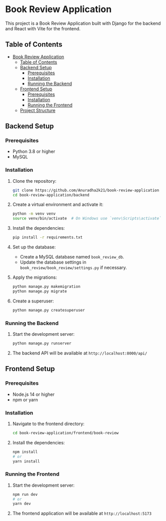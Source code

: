 # Book Review Application

This project is a Book Review Application built with Django for the backend and React with Vite for the frontend.

## Table of Contents

- [Book Review Application](#book-review-application)
  - [Table of Contents](#table-of-contents)
  - [Backend Setup](#backend-setup)
    - [Prerequisites](#prerequisites)
    - [Installation](#installation)
    - [Running the Backend](#running-the-backend)
  - [Frontend Setup](#frontend-setup)
    - [Prerequisites](#prerequisites-1)
    - [Installation](#installation-1)
    - [Running the Frontend](#running-the-frontend)
  - [Project Structure](#project-structure)

## Backend Setup

### Prerequisites

- Python 3.8 or higher
- MySQL

### Installation

1. Clone the repository:

   ```sh
   git clone https://github.com/Anuradha2k21/book-review-application
   cd book-review-application/backend
   ```

2. Create a virtual environment and activate it:

   ```sh
   python -m venv venv
   source venv/bin/activate  # On Windows use `venv\Scripts\activate`
   ```

3. Install the dependencies:

   ```sh
   pip install -r requirements.txt
   ```

4. Set up the database:

   - Create a MySQL database named `book_review_db`.
   - Update the database settings in `book_review/book_review/settings.py` if necessary.

5. Apply the migrations:

   ```sh
   python manage.py makemigration
   python manage.py migrate
   ```

6. Create a superuser:
   ```sh
   python manage.py createsuperuser
   ```

### Running the Backend

1. Start the development server:

   ```sh
   python manage.py runserver
   ```

2. The backend API will be available at `http://localhost:8000/api/`

## Frontend Setup

### Prerequisites

- Node.js 14 or higher
- npm or yarn

### Installation

1. Navigate to the frontend directory:

   ```sh
   cd book-review-application/frontend/book-review
   ```

2. Install the dependencies:
   ```sh
   npm install
   # or
   yarn install
   ```

### Running the Frontend

1. Start the development server:

   ```sh
   npm run dev
   # or
   yarn dev
   ```

2. The frontend application will be available at `http://localhost:5173`
